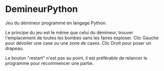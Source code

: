 # DemineurPython
Jeu du démineur programmé en langage Python.

Le principe du jeu est le même que celui du démineur, trouver l'emplacement de toutes les bombes sans les faires exploser. 
Clic Gauche pour dévoiler une case ou une zone de cases.
Clic Droit pour poser un drapeau.

Le bouton "restart" n'est pas au point, il est préférable de relancer le programme pour recommencer une partie.
